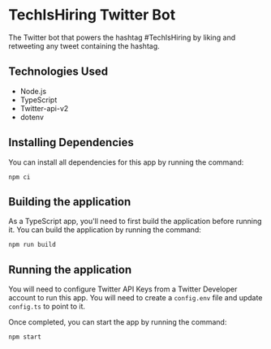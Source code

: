# TechIsHiring Twitter Bot
The Twitter bot that powers the hashtag #TechIsHiring by liking and retweeting any tweet containing the hashtag.

## Technologies Used

<ul>
<li>Node.js</li>
<li>TypeScript</li>
<li>Twitter-api-v2</li>
<li>dotenv</li>
</ul>

## Installing Dependencies

You can install all dependencies for this app by running the command:

    npm ci

## Building the application

As a TypeScript app, you'll need to first build the application before running it. You can build the application by running the command:

    npm run build

## Running the application

You will need to configure Twitter API Keys from a Twitter Developer account to run this app. You will need to create a `config.env` file and update `config.ts` to point to it.

Once completed, you can start the app by running the command:

    npm start